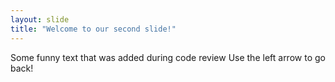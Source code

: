 ```yaml
---
layout: slide
title: "Welcome to our second slide!"
---
```

Some funny text that was added during code review
Use the left arrow to go back!
